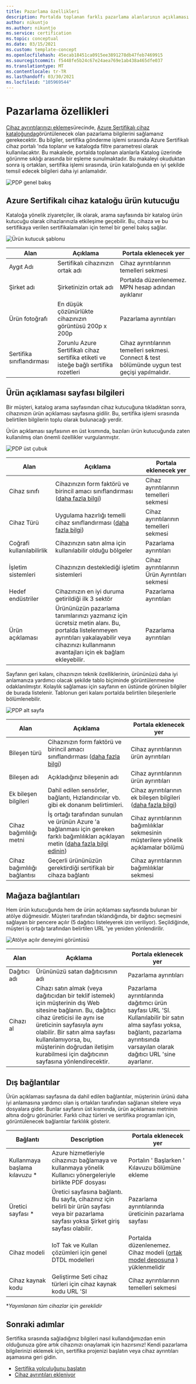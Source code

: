 ```yaml
---
title: Pazarlama özellikleri
description: Portalda toplanan farklı pazarlama alanlarının açıklaması ve bunların Azure Sertifikalı cihaz kataloğunda görünme sıklığı
author: nikuntjo
ms.author: nikuntjo
ms.service: certification
ms.topic: conceptual
ms.date: 03/15/2021
ms.custom: template-concept
ms.openlocfilehash: 45ecab18451ca0915ee3891278db47feb7469915
ms.sourcegitcommit: f5448fe5b24c67e24aea769e1ab438a465dfe037
ms.translationtype: MT
ms.contentlocale: tr-TR
ms.lasthandoff: 03/30/2021
ms.locfileid: "105969544"
---
```

# <a name="marketing-properties"></a>Pazarlama özellikleri

[Cihaz ayrıntılarınızı ekleme](tutorial-02-adding-device-details.md)sürecinde, [Azure Sertifikalı cihaz kataloğunda](https://devicecatalog.azure.com)görüntülenecek olan pazarlama bilgilerini sağlamanız gerekecektir. Bu bilgiler, sertifika gönderme işlemi sırasında Azure Sertifikalı cihaz portalı 'nda toplanır ve katalogda filtre parametresi olarak kullanılacaktır. Bu makalede, portalda toplanan alanlarla Katalog üzerinde görünme sıklığı arasında bir eşleme sunulmaktadır. Bu makaleyi okuduktan sonra iş ortakları, sertifika işlemi sırasında, ürün kataloğunda en iyi şekilde temsil edecek bilgileri daha iyi anlamalıdır.

![PDP genel bakış](./media/concepts-marketing/pdp-overview.png)

## <a name="azure-certified-device-catalog-product-tile"></a>Azure Sertifikalı cihaz kataloğu ürün kutucuğu

Kataloğa yönelik ziyaretçiler, ilk olarak, arama sayfasında bir katalog ürün kutucuğu olarak cihazlarınızla etkileşime geçebilir. Bu, cihaza ve bu sertifikaya verilen sertifikalamaları için temel bir genel bakış sağlar.

![Ürün kutucuk şablonu](./media/concepts-marketing/product-tile.png)

| Alan | Açıklama                  | Portala eklenecek yer                |
|---------------|-------------------------|----------------------------------|
| Aygıt Adı | Sertifikalı cihazınızın ortak adı         | Cihaz ayrıntılarının temelleri sekmesi|
| Şirket adı| Şirketinizin ortak adı  | Portalda düzenlenemez. MPN hesap adından ayıklanır |
| Ürün fotoğrafı  | En düşük çözünürlükte cihazınızın görüntüsü 200p x 200p  | Pazarlama ayrıntıları |
| Sertifika sınıflandırması  | Zorunlu Azure Sertifikalı cihaz sertifika etiketi ve isteğe bağlı sertifika rozetleri  | Cihaz ayrıntılarının temelleri sekmesi. Connect & test bölümünde uygun test geçişi yapılmalıdır. |

## <a name="product-description-page-information"></a>Ürün açıklaması sayfası bilgileri

Bir müşteri, katalog arama sayfasından cihaz kutucuğuna tıkladıktan sonra, cihazınızın ürün açıklaması sayfasına gidilir. Bu, sertifika işlemi sırasında belirtilen bilgilerin toplu olarak bulunacağı yerdir.

Ürün açıklaması sayfasının en üst kısmında, bazıları ürün kutucuğunda zaten kullanılmış olan önemli özellikler vurgulanmıştır.

![PDP üst çubuk](./media/concepts-marketing/pdp-top.png)

| Alan | Açıklama                  | Portala eklenecek yer                |
|---------------|-------------------------|----------------------------------|
| Cihaz sınıfı | Cihazınızın form faktörü ve birincil amacı sınıflandırması ([daha fazla bilgi](./resources-glossary.md))       | Cihaz ayrıntılarının temelleri sekmesi|
| Cihaz Türü | Uygulama hazırlığı temelli cihaz sınıflandırması ([daha fazla bilgi](./resources-glossary.md)) | Cihaz ayrıntılarının temelleri sekmesi |
| Coğrafi kullanılabilirlik | Cihazınızın satın alma için kullanılabilir olduğu bölgeler  | Pazarlama ayrıntıları |
| İşletim sistemleri  | Cihazınızın desteklediği işletim sistemleri  | Cihaz ayrıntılarının Ürün Ayrıntıları sekmesi |
| Hedef endüstriler  | Cihazınızın en iyi duruma getirildiği ilk 3 sektör  | Pazarlama ayrıntıları |
| Ürün açıklaması  | Ürününüzün pazarlama tanımlarınızı yazmanız için ücretsiz metin alanı. Bu, portalda listelenmeyen ayrıntıları yakalayabilir veya cihazınızı kullanmanın avantajları için ek bağlam ekleyebilir. | Pazarlama ayrıntıları|

Sayfanın geri kalanı, cihazınızın teknik özelliklerinin, ürününüzü daha iyi anlamanıza yardımcı olacak şekilde tablo biçiminde görüntülenmesine odaklanılmıştır. Kolaylık sağlaması için sayfanın en üstünde görünen bilgiler de burada listelenir. Tablonun geri kalanı portalda belirtilen bileşenlerle bölümlenebilir.

![PDP alt sayfa](./media/concepts-marketing/pdp-bottom.png)

| Alan | Açıklama                  | Portala eklenecek yer                |
|---------------|-------------------------|----------------------------------|
| Bileşen türü | Cihazınızın form faktörü ve birincil amacı sınıflandırması ([daha fazla bilgi](./resources-glossary.md))       | Cihaz ayrıntılarının ürün ayrıntıları|
| Bileşen adı| Açıkladığınız bileşenin adı | Cihaz ayrıntılarının ürün ayrıntıları |
| Ek bileşen bilgileri | Dahil edilen sensörler, bağlantı, Hızlandırıcılar vb. gibi ek donanım belirtimleri.  | Cihaz ayrıntılarının ek bileşen bilgileri ([daha fazla bilgi](./how-to-using-the-components-feature.md))  |
| Cihaz bağımlılığı metni | İş ortağı tarafından sunulan ve ürünün Azure 'a bağlanması için gereken farklı bağımlılıkları açıklayan metin ([daha fazla bilgi edinin](./how-to-indirectly-connected-devices.md))   | Cihaz ayrıntılarının bağımlılıklar sekmesinin müşterilere yönelik açıklamalar bölümü |
| Cihaz bağımlılığı bağlantısı  | Geçerli ürününüzün gerektirdiği sertifikalı bir cihaza bağlantı  | Cihaz ayrıntılarının bağımlılıklar sekmesi |

## <a name="shop-links"></a>Mağaza bağlantıları
Hem ürün kutucuğunda hem de ürün açıklaması sayfasında bulunan bir atölye düğmesidir. Müşteri tarafından tıklandığında, bir dağıtıcı seçmesini sağlayan bir pencere açılır (5 dağıtıcı listeleyerek izin veriliyor). Seçildiğinde, müşteri iş ortağı tarafından belirtilen URL 'ye yeniden yönlendirilir.

![Atölye açılır deneyimi görüntüsü](./media/concepts-marketing/shop.png)

| Alan | Açıklama                  | Portala eklenecek yer                |
|---------------|-------------------------|----------------------------------|
| Dağıtıcı adı | Ürününüzü satan dağıtıcısının adı | Pazarlama ayrıntıları|
| Cihazı al| Cihazı satın almak (veya dağıtıcıdan bir teklif istemek) için müşterinin dış Web sitesine bağlanın. Bu, dağıtıcı cihaz üreticisi ile aynı ise üreticinin sayfasıyla aynı olabilir. Bir satın alma sayfası kullanılamıyorsa, bu, müşterinin doğrudan iletişim kurabilmesi için dağıtıcının sayfasına yönlendirecektir.  | Pazarlama ayrıntılarında dağıtımcı ürün sayfası URL 'SI. Kullanılabilir bir satın alma sayfası yoksa, bağlantı, pazarlama ayrıntısında varsayılan olarak dağıtıcı URL 'sine ayarlanır. |

## <a name="external-links"></a>Dış bağlantılar
Ürün açıklaması sayfasına da dahil edilen bağlantılar, müşterinin ürünü daha iyi anlamasına yardımcı olan iş ortakları tarafından sağlanan sitelere veya dosyalara gider. Bunlar sayfanın üst kısmında, ürün açıklaması metninin altına doğru görünürler. Farklı cihaz türleri ve sertifika programları için, görüntülenecek bağlantılar farklılık gösterir.

| Bağlantı | Description                  | Portala eklenecek yer                |
|---------------|-------------------------|----------------------------------|
| Kullanmaya başlama kılavuzu * | Azure hizmetleriyle cihazınızı bağlamaya ve kullanmaya yönelik Kullanıcı yönergeleriyle birlikte PDF dosyası | Portalın ' Başlarken ' Kılavuzu bölümüne ekleme|
| Üretici sayfası *|Üretici sayfasına bağlantı. Bu sayfa, cihazınız için belirli bir ürün sayfası veya bir pazarlama sayfası yoksa Şirket giriş sayfası olabilir. | Pazarlama ayrıntılarında üreticinin pazarlama sayfası |
| Cihaz modeli | IoT Tak ve Kullan çözümleri için genel DTDL modelleri  | Portalda düzenlenemez. Cihaz modeli ([ortak model deposuna](https://aka.ms/modelrepo) ) yüklenmelidir  |
| Cihaz kaynak kodu | Geliştirme Seti cihaz türleri için cihaz kaynak kodu URL 'SI| Cihaz ayrıntılarının temelleri sekmesi  |

 **Yayımlanan tüm cihazlar için gereklidir*

## <a name="next-steps"></a>Sonraki adımlar
Sertifika sırasında sağladığınız bilgileri nasıl kullandığımızdan emin olduğunuza göre artık cihazınızı onaylamak için hazırsınız! Kendi pazarlama bilgilerinizi eklemek için, sertifika projenizi başlatın veya cihaz ayrıntıları aşamasına geri gidin.

- [Sertifika yolculuğunu başlatın](./tutorial-00-selecting-your-certification.md)
- [Cihaz ayrıntıları ekleniyor](./tutorial-02-adding-device-details.md)
